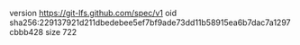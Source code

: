 version https://git-lfs.github.com/spec/v1
oid sha256:229137921d211dbedebee5ef7bf9ade73dd11b58915ea6b7dac7a1297cbbb428
size 722
